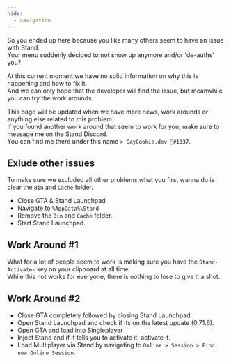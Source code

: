 ```yaml
---
hide:
  - navigation 
---
```


So you ended up here because you like many others seem to have an issue with Stand.  
Your menu suddenly decided to not show up anymore and/or 'de-auths' you?

At this current moment we have no solid information on why this is happening and how to fix it.  
And we can only hope that the developer will find the issue, but meanwhile you can try the work arounds.

This page will be updated when we have more news, work arounds or anything else related to this problem.  
If you found another work around that seem to work for you, make sure to message me on the Stand Discord.  
You can find me there under this name `> GayCookie.dev 🌈#1337`.

## Exlude other issues
To make sure we excluded all other problems what you first wanna do is clear the `Bin` and `Cache` folder.

- Close GTA & Stand Launchpad
- Navigate to `%AppData%\Stand`
- Remove the `Bin` and `Cache` folder.
- Start Stand Launchpad.

## Work Around #1
What for a lot of people seem to work is making sure you have the `Stand-Activate-` key on your clipboard at all time.  
While this not works for everyone, there is nothing to lose to give it a shot.

## Work Around #2
- Close GTA completely followed by closing Stand Launchpad.
- Open Stand Launchpad and check if its on the latest update (0.71.6).
- Open GTA and load into Singleplayer
- Inject Stand and if it tells you to activate it, activate it.
- Load Multiplayer via Stand by navigating to `Online > Session > Find new Online Session`.
